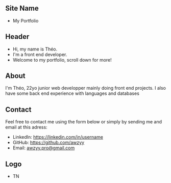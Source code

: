 ## Site Name
- My Portfolio

## Header
- Hi, my name is Théo. 
- I'm a front end developer.
- Welcome to my portfolio, scroll down for more!

## About
I'm Théo, 22yo junior web developper mainly doing front end projects. I also have some back end experience with languages and databases

## Contact
Feel free to contact me using the form below or simply by sending me and email at this adress:
- LinkedIn: https://linkedin.com/in/username
- GitHub: https://github.com/awzyy
- Email: awzyy.pro@gmail.com

## Logo
- TN